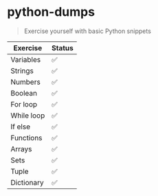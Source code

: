 # python-dumps
> Exercise yourself with basic Python snippets

| Exercise       | Status             |
| -------------- | ---------          |
| Variables      | :white_check_mark: |
| Strings        | :white_check_mark: |
| Numbers        | :white_check_mark: |
| Boolean        | :white_check_mark: |
| For loop       | :white_check_mark: |
| While loop     | :white_check_mark: |
| If else        | :white_check_mark: |
| Functions      | :white_check_mark: |
| Arrays         | :white_check_mark: |
| Sets           | :white_check_mark: |
| Tuple          | :white_check_mark: |
| Dictionary     | :white_check_mark: |